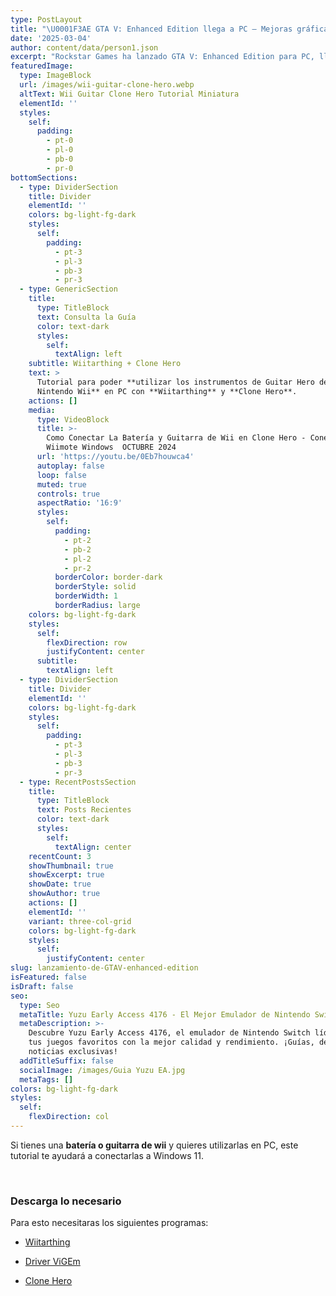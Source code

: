 ```yaml
---
type: PostLayout
title: "\U0001F3AE GTA V: Enhanced Edition llega a PC – Mejoras gráficas, rendimiento y más \U0001F680"
date: '2025-03-04'
author: content/data/person1.json
excerpt: "Rockstar Games ha lanzado GTA V: Enhanced Edition para PC, llevando mejoras gráficas, soporte para DLSS 3 y trazado de rayos. Descubre todas las novedades y cómo esta actualización gratuita mejora la experiencia en Los Santos. \U0001F525"
featuredImage:
  type: ImageBlock
  url: /images/wii-guitar-clone-hero.webp
  altText: Wii Guitar Clone Hero Tutorial Miniatura
  elementId: ''
  styles:
    self:
      padding:
        - pt-0
        - pl-0
        - pb-0
        - pr-0
bottomSections:
  - type: DividerSection
    title: Divider
    elementId: ''
    colors: bg-light-fg-dark
    styles:
      self:
        padding:
          - pt-3
          - pl-3
          - pb-3
          - pr-3
  - type: GenericSection
    title:
      type: TitleBlock
      text: Consulta la Guía
      color: text-dark
      styles:
        self:
          textAlign: left
    subtitle: Wiitarthing + Clone Hero
    text: >
      Tutorial para poder **utilizar los instrumentos de Guitar Hero de la
      Nintendo Wii** en PC con **Wiitarthing** y **Clone Hero**.
    actions: []
    media:
      type: VideoBlock
      title: >-
        Como Conectar La Batería y Guitarra de Wii en Clone Hero - Conectar
        Wiimote Windows  OCTUBRE 2024
      url: 'https://youtu.be/0Eb7houwca4'
      autoplay: false
      loop: false
      muted: true
      controls: true
      aspectRatio: '16:9'
      styles:
        self:
          padding:
            - pt-2
            - pb-2
            - pl-2
            - pr-2
          borderColor: border-dark
          borderStyle: solid
          borderWidth: 1
          borderRadius: large
    colors: bg-light-fg-dark
    styles:
      self:
        flexDirection: row
        justifyContent: center
      subtitle:
        textAlign: left
  - type: DividerSection
    title: Divider
    elementId: ''
    colors: bg-light-fg-dark
    styles:
      self:
        padding:
          - pt-3
          - pl-3
          - pb-3
          - pr-3
  - type: RecentPostsSection
    title:
      type: TitleBlock
      text: Posts Recientes
      color: text-dark
      styles:
        self:
          textAlign: center
    recentCount: 3
    showThumbnail: true
    showExcerpt: true
    showDate: true
    showAuthor: true
    actions: []
    elementId: ''
    variant: three-col-grid
    colors: bg-light-fg-dark
    styles:
      self:
        justifyContent: center
slug: lanzamiento-de-GTAV-enhanced-edition
isFeatured: false
isDraft: false
seo:
  type: Seo
  metaTitle: Yuzu Early Access 4176 - El Mejor Emulador de Nintendo Switch
  metaDescription: >-
    Descubre Yuzu Early Access 4176, el emulador de Nintendo Switch líder. Juega
    tus juegos favoritos con la mejor calidad y rendimiento. ¡Guías, descargas y
    noticias exclusivas!
  addTitleSuffix: false
  socialImage: /images/Guia Yuzu EA.jpg
  metaTags: []
colors: bg-light-fg-dark
styles:
  self:
    flexDirection: col
---
```

Si tienes una **batería o guitarra de wii** y quieres utilizarlas en PC, este tutorial te ayudará a conectarlas a Windows 11.

<br>

### Descarga lo necesario

Para esto necesitaras los siguientes programas:

*   [Wiitarthing](https://github.com/TheNathannator/WiitarThing/releases/tag/v2.7.0.5)

*   [Driver ViGEm](https://github.com/ViGEm/ViGEmBus/releases)

*   [Clone Hero](https://clonehero.net/releases/)

